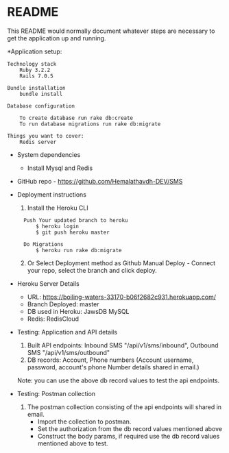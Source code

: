 # README

This README would normally document whatever steps are necessary to get the
application up and running.

*Application setup:

	Technology stack
		Ruby 3.2.2
		Rails 7.0.5

	Bundle installation
		bundle install

	Database configuration

		To create database run rake db:create
		To run database migrations run rake db:migrate

	Things you want to cover:
		Redis server


* System dependencies
    - Install Mysql and Redis

* GitHub repo - https://github.com/Hemalathavdh-DEV/SMS

* Deployment instructions
    1)   Install the Heroku CLI
        
        Push Your updated branch to heroku
            $ heroku login
            $ git push heroku master

        Do Migrations
            $ heroku run rake db:migrate

    2) Or Select Deployment method as Github
        Manual Deploy - Connect your repo, select the branch and click deploy.

* Heroku Server Details
    - URL: https://boiling-waters-33170-b06f2682c931.herokuapp.com/
    - Branch Deployed: master
    - DB used in Heroku: JawsDB MySQL
    - Redis: RedisCloud

* Testing: Application and API details
    1)  Built API endpoints:
            Inbound SMS "/api/v1/sms/inbound", Outbound SMS "/api/v1/sms/outbound"
    2)  DB records:
            Account, Phone numbers (Account username, password, account's phone Number details shared in email.)

    Note: you can use the above db record values to test the api endpoints.

* Testing: Postman collection
    1)  The postman collection consisting of the api endpoints will shared in email.
        - Import the collection to postman.
        - Set the authorization  from the db record values mentioned above
        - Construct the body params, if required use the db record values mentioned above to test.
  


